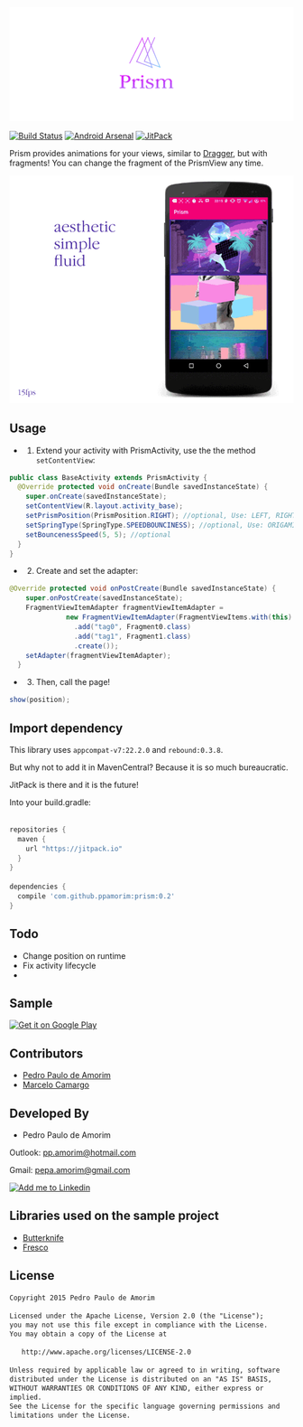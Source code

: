 ![Logo 1][10]

[![Build Status](https://api.travis-ci.org/ppamorim/Cult.svg?branch=master)](https://travis-ci.org/ppamorim/Prism)
[![Android Arsenal](https://img.shields.io/badge/Android%20Arsenal-Prism-brightgreen.svg?style=flat)](https://android-arsenal.com/details/1/2166)
[![JitPack](https://img.shields.io/github/release/ppamorim/Prism.svg?label=JitPack%20Maven)](https://jitpack.io/#ppamorim/Prism)

Prism provides animations for your views, similar to [Dragger][4], but with fragments!
You can change the fragment of the PrismView any time.

![Sample 1][11]

Usage
-----

* 1. Extend your activity with PrismActivity, use the the method `setContentView`:

```java
public class BaseActivity extends PrismActivity {
  @Override protected void onCreate(Bundle savedInstanceState) {
    super.onCreate(savedInstanceState);
    setContentView(R.layout.activity_base);
    setPrismPosition(PrismPosition.RIGHT); //optional, Use: LEFT, RIGHT, TOP, BOTTOM
    setSpringType(SpringType.SPEEDBOUNCINESS); //optional, Use: ORIGAMI, SPEEDBOUNCINESS
    setBouncenessSpeed(5, 5); //optional
  }
}
```

* 2. Create and set the adapter:

```java
@Override protected void onPostCreate(Bundle savedInstanceState) {
    super.onPostCreate(savedInstanceState);
    FragmentViewItemAdapter fragmentViewItemAdapter =
              new FragmentViewItemAdapter(FragmentViewItems.with(this)
                .add("tag0", Fragment0.class)
                .add("tag1", Fragment1.class)
                .create());
    setAdapter(fragmentViewItemAdapter);
  }

```

* 3. Then, call the page!

```java
show(position);
```

Import dependency
--------------------------------

This library uses `appcompat-v7:22.2.0` and `rebound:0.3.8`.

But why not to add it in MavenCentral?
Because it is so much bureaucratic.

JitPack is there and it is the future!

Into your build.gradle:

```groovy

repositories {
  maven {
    url "https://jitpack.io"
  }
}

dependencies {
  compile 'com.github.ppamorim:prism:0.2'
}
```

Todo
----

* Change position on runtime
* Fix activity lifecycle
* 

Sample
------

<a href="https://play.google.com/store/apps/details?id=com.github.ppamorim.prism.sample">
  <img alt="Get it on Google Play"
       src="https://developer.android.com/images/brand/en_generic_rgb_wo_60.png" />
</a>

Contributors
------------

* [Pedro Paulo de Amorim][3]
* [Marcelo Camargo][666]

Developed By
------------

* Pedro Paulo de Amorim

Outlook: <pp.amorim@hotmail.com>

Gmail: <pepa.amorim@gmail.com>

<a href="https://www.linkedin.com/profile/view?id=185411359">
  <img alt="Add me to Linkedin" src="http://imageshack.us/a/img41/7877/smallld.png" />
</a>

Libraries used on the sample project
------------------------------------

* [Butterknife][5]
* [Fresco][6]

License
-------

    Copyright 2015 Pedro Paulo de Amorim

    Licensed under the Apache License, Version 2.0 (the "License");
    you may not use this file except in compliance with the License.
    You may obtain a copy of the License at

       http://www.apache.org/licenses/LICENSE-2.0

    Unless required by applicable law or agreed to in writing, software
    distributed under the License is distributed on an "AS IS" BASIS,
    WITHOUT WARRANTIES OR CONDITIONS OF ANY KIND, either express or implied.
    See the License for the specific language governing permissions and
    limitations under the License.

[3]: https://github.com/ppamorim/
[4]: https://github.com/ppamorim/Dragger
[5]: https://github.com/JakeWharton/butterknife
[6]: https://github.com/facebook/fresco
[7]: https://play.google.com/store/apps/details?id=com.github.ppamorim.prism.sample
[10]: ./art/logo.png
[11]: ./art/sample.gif
[666]: https://github.com/haskellcamargo/
